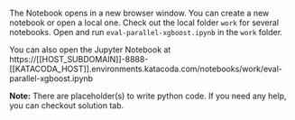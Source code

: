 The Notebook opens in a new browser window. You can create a new notebook or open a local one. Check out the local folder `work` for several notebooks. Open and run `eval-parallel-xgboost.ipynb` in the `work` folder.

You can also open the Jupyter Notebook at https://[[HOST_SUBDOMAIN]]-8888-[[KATACODA_HOST]].environments.katacoda.com/notebooks/work/eval-parallel-xgboost.ipynb

**Note:**
There are placeholder(s) to write python code. If you need any help, you can checkout solution tab.